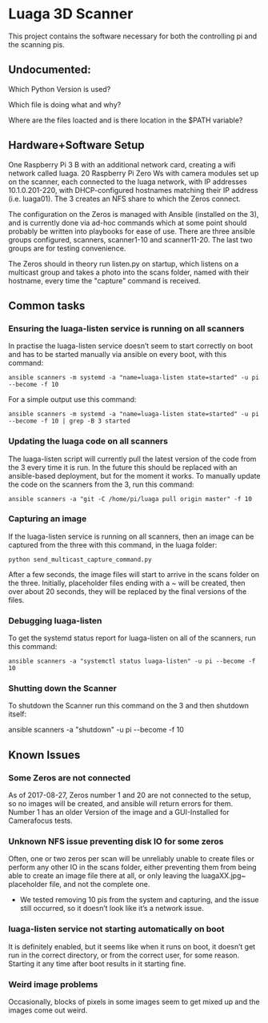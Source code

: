# Luaga 3D Scanner

This project contains the software necessary for both the controlling pi
and the scanning pis.

## Undocumented:
Which Python Version is used?

Which file is doing what and why?

Where are the files loacted and is there location in the $PATH variable?

## Hardware+Software Setup

One Raspberry Pi 3 B with an additional network card, creating a wifi network called luaga. 20 Raspberry Pi Zero Ws with camera modules set up on the scanner, each connected to the luaga network, with IP addresses 10.1.0.201-220, with DHCP-configured hostnames matching their IP address (i.e. luaga01). The 3 creates an NFS share to which the Zeros connect.

The configuration on the Zeros is managed with Ansible (installed on the 3), and is currently done via ad-hoc commands which at some point should probably be written into playbooks for ease of use. There are three ansible groups configured, scanners, scanner1-10 and scanner11-20. The last two groups are for testing convenience.

The Zeros should in theory run listen.py on startup, which listens on a multicast group and takes a photo into the scans folder, named with their hostname, every time the "capture" command is received.

## Common tasks

### Ensuring the luaga-listen service is running on all scanners

In practise the luaga-listen service doesn’t seem to start correctly on boot and has to be started manually via ansible on every boot, with this command:

    ansible scanners -m systemd -a "name=luaga-listen state=started" -u pi --become -f 10

For a simple output use this command:

    ansible scanners -m systemd -a "name=luaga-listen state=started" -u pi --become -f 10 | grep -B 3 started

### Updating the luaga code on all scanners

The luaga-listen script will currently pull the latest version of the code from the 3 every time it is run. In the future this should be replaced with an ansible-based deployment, but for the moment it works. To manually update the code on the scanners from the 3, run this command:

    ansible scanners -a "git -C /home/pi/luaga pull origin master" -f 10

### Capturing an image

If the luaga-listen service is running on all scanners, then an image can be captured from the three with this command, in the luaga folder:

    python send_multicast_capture_command.py

After a few seconds, the image files will start to arrive in the scans folder on the three. Initially, placeholder files ending with a ~ will be created, then over about 20 seconds, they will be replaced by the final versions of the files.

### Debugging luaga-listen

To get the systemd status report for luaga-listen on all of the scanners, run this command:

    ansible scanners -a "systemctl status luaga-listen" -u pi --become -f 10

### Shutting down the Scanner

To shutdown the Scanner run this command on the 3 and then shutdown itself:

ansible scanners -a "shutdown" -u pi --become -f 10 


## Known Issues

### Some Zeros are not connected

As of 2017-08-27, Zeros number 1 and 20 are not connected to the setup, so no images will be created, and ansible will return errors for them. Number 1 has an older Version of the image and a GUI-Installed for Camerafocus tests. 

### Unknown NFS issue preventing disk IO for some zeros

Often, one or two zeros per scan will be unreliably unable to create files or perform any other IO in the scans folder, either preventing them from being able to create an image file there at all, or only leaving the luagaXX.jpg~ placeholder file, and not the complete one.

* We tested removing 10 pis from the system and capturing, and the issue still occurred, so it doesn’t look like it’s a network issue.

### luaga-listen service not starting automatically on boot

It is definitely enabled, but it seems like when it runs on boot, it doesn’t get run in the correct directory, or from the correct user, for some reason. Starting it any time after boot results in it starting fine.

### Weird image problems

Occasionally, blocks of pixels in some images seem to get mixed up and the images come out weird.
